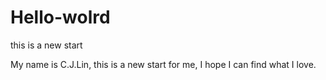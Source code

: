 # Hello-wolrd
this is a new start

My name is C.J.Lin, this is a new start for me, I hope I can find what I love.
